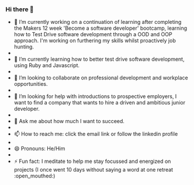 ### Hi there 👋

<!--
**mstrivens/mstrivens** is a ✨ _special_ ✨ repository because its `README.md` (this file) appears on your GitHub profile.

Here are some ideas to get you started:
-->

- 🔭 I’m currently working on a continuation of learning after completing the Makers 12 week 'Become a software developer' bootcamp, learning how to Test Drive software development through a OOD and OOP approach. I'm working on furthering my skills whilst proactively job hunting.
- 
- 🌱 I’m currently learning how to better test drive software development, using Ruby and Javascript.
- 
- 👯 I’m looking to collaborate on professional development and workplace opportunities. 
- 
- 🤔 I’m looking for help with introductions to prospective employers, I want to find a company that wants to hire a driven and ambitious junior developer.
- 
- 💬 Ask me about how much I want to succeed.
- 
- 📫 How to reach me: click the email link or follow the linkedin profile
- 
- 😄 Pronouns: He/Him
- 
- ⚡ Fun fact: I meditate to help me stay focussed and energized on projects (I once went 10 days without saying a word at one retreat :open_mouthed:)
